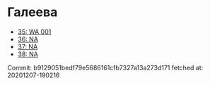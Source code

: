 # Галеева
- [35: WA 001](35.md)
- [36: NA](36.md)
- [37: NA](37.md)
- [38: NA](38.md)

Commit: b9129051bedf79e5686161cfb7327a13a273d171
 fetched at: 20201207-190216
